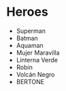 # Heroes

* Superman
* Batman
* Aquaman
* Mujer Maravilla
* Linterna Verde
* Robin
* Volcán Negro
* BERTONE
